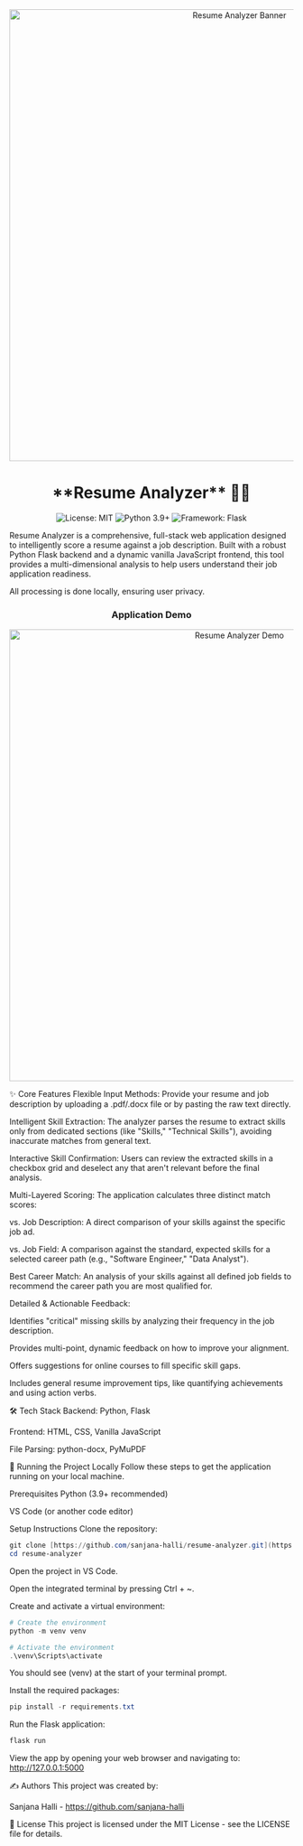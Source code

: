 <!-- Optional: Add a project banner here -->

<div align="center">
<img src="https://github.com/user-attachments/assets/41d4fd42-ac80-444f-b649-9db0784daaeb" alt="Resume Analyzer Banner" width="800"/>
</div>

<h1 align="center">**Resume Analyzer** 📁✨</h1>

<div align="center">
<!-- Badges - Corrected URLs -->
<img src="https://img.shields.io/badge/License-MIT-blue.svg" alt="License: MIT">
<img src="https://img.shields.io/badge/Python-3.9%2B-brightgreen.svg" alt="Python 3.9+">
<img src="https://img.shields.io/badge/Framework-Flask-orange.svg" alt="Framework: Flask">
</div>

Resume Analyzer is a comprehensive, full-stack web application designed to intelligently score a resume against a job description. Built with a robust Python Flask backend and a dynamic vanilla JavaScript frontend, this tool provides a multi-dimensional analysis to help users understand their job application readiness.

All processing is done locally, ensuring user privacy.

<div align="center">
<h3>Application Demo</h3>
<img src="https://github.com/user-attachments/assets/479fec74-a79d-4ce6-9264-8ed8cb94dd4b" alt="Resume Analyzer Demo" width="800"/>
</div>

✨ Core Features
Flexible Input Methods: Provide your resume and job description by uploading a .pdf/.docx file or by pasting the raw text directly.

Intelligent Skill Extraction: The analyzer parses the resume to extract skills only from dedicated sections (like "Skills," "Technical Skills"), avoiding inaccurate matches from general text.

Interactive Skill Confirmation: Users can review the extracted skills in a checkbox grid and deselect any that aren't relevant before the final analysis.

Multi-Layered Scoring: The application calculates three distinct match scores:

vs. Job Description: A direct comparison of your skills against the specific job ad.

vs. Job Field: A comparison against the standard, expected skills for a selected career path (e.g., "Software Engineer," "Data Analyst").

Best Career Match: An analysis of your skills against all defined job fields to recommend the career path you are most qualified for.

Detailed & Actionable Feedback:

Identifies "critical" missing skills by analyzing their frequency in the job description.

Provides multi-point, dynamic feedback on how to improve your alignment.

Offers suggestions for online courses to fill specific skill gaps.

Includes general resume improvement tips, like quantifying achievements and using action verbs.

🛠️ Tech Stack
Backend: Python, Flask

Frontend: HTML, CSS, Vanilla JavaScript

File Parsing: python-docx, PyMuPDF

🚀 Running the Project Locally
Follow these steps to get the application running on your local machine.

Prerequisites
Python (3.9+ recommended)

VS Code (or another code editor)

Setup Instructions
Clone the repository:
```powershell
git clone [https://github.com/sanjana-halli/resume-analyzer.git](https://github.com/sanjana-halli/resume-analyzer.git)
cd resume-analyzer
```

Open the project in VS Code.

Open the integrated terminal by pressing Ctrl + ~.

Create and activate a virtual environment:

```powershell
# Create the environment
python -m venv venv
```

```powershell
# Activate the environment
.\venv\Scripts\activate
```

You should see (venv) at the start of your terminal prompt.

Install the required packages:

```powershell
pip install -r requirements.txt
```

Run the Flask application:

```powershell
flask run
```

View the app by opening your web browser and navigating to:
http://127.0.0.1:5000

✍️ Authors
This project was created by:

Sanjana Halli - https://github.com/sanjana-halli

📄 License
This project is licensed under the MIT License - see the LICENSE file for details.
